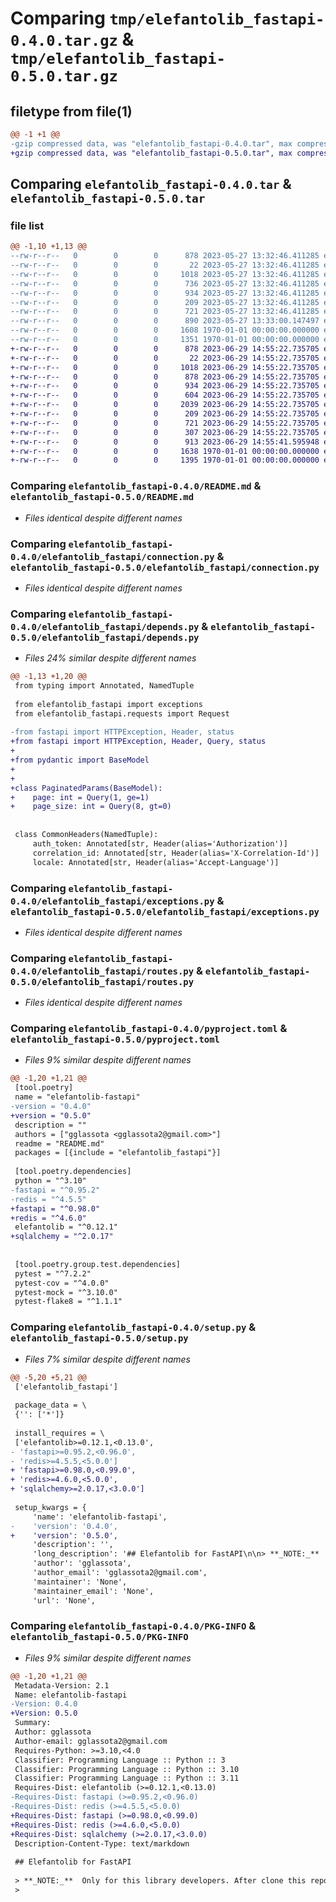 # Comparing `tmp/elefantolib_fastapi-0.4.0.tar.gz` & `tmp/elefantolib_fastapi-0.5.0.tar.gz`

## filetype from file(1)

```diff
@@ -1 +1 @@
-gzip compressed data, was "elefantolib_fastapi-0.4.0.tar", max compression
+gzip compressed data, was "elefantolib_fastapi-0.5.0.tar", max compression
```

## Comparing `elefantolib_fastapi-0.4.0.tar` & `elefantolib_fastapi-0.5.0.tar`

### file list

```diff
@@ -1,10 +1,13 @@
--rw-r--r--   0        0        0      878 2023-05-27 13:32:46.411285 elefantolib_fastapi-0.4.0/README.md
--rw-r--r--   0        0        0       22 2023-05-27 13:32:46.411285 elefantolib_fastapi-0.4.0/elefantolib_fastapi/__init__.py
--rw-r--r--   0        0        0     1018 2023-05-27 13:32:46.411285 elefantolib_fastapi-0.4.0/elefantolib_fastapi/connection.py
--rw-r--r--   0        0        0      736 2023-05-27 13:32:46.411285 elefantolib_fastapi-0.4.0/elefantolib_fastapi/depends.py
--rw-r--r--   0        0        0      934 2023-05-27 13:32:46.411285 elefantolib_fastapi-0.4.0/elefantolib_fastapi/exceptions.py
--rw-r--r--   0        0        0      209 2023-05-27 13:32:46.411285 elefantolib_fastapi-0.4.0/elefantolib_fastapi/requests.py
--rw-r--r--   0        0        0      721 2023-05-27 13:32:46.411285 elefantolib_fastapi-0.4.0/elefantolib_fastapi/routes.py
--rw-r--r--   0        0        0      890 2023-05-27 13:33:00.147497 elefantolib_fastapi-0.4.0/pyproject.toml
--rw-r--r--   0        0        0     1608 1970-01-01 00:00:00.000000 elefantolib_fastapi-0.4.0/setup.py
--rw-r--r--   0        0        0     1351 1970-01-01 00:00:00.000000 elefantolib_fastapi-0.4.0/PKG-INFO
+-rw-r--r--   0        0        0      878 2023-06-29 14:55:22.735705 elefantolib_fastapi-0.5.0/README.md
+-rw-r--r--   0        0        0       22 2023-06-29 14:55:22.735705 elefantolib_fastapi-0.5.0/elefantolib_fastapi/__init__.py
+-rw-r--r--   0        0        0     1018 2023-06-29 14:55:22.735705 elefantolib_fastapi-0.5.0/elefantolib_fastapi/connection.py
+-rw-r--r--   0        0        0      878 2023-06-29 14:55:22.735705 elefantolib_fastapi-0.5.0/elefantolib_fastapi/depends.py
+-rw-r--r--   0        0        0      934 2023-06-29 14:55:22.735705 elefantolib_fastapi-0.5.0/elefantolib_fastapi/exceptions.py
+-rw-r--r--   0        0        0      604 2023-06-29 14:55:22.735705 elefantolib_fastapi-0.5.0/elefantolib_fastapi/middleware.py
+-rw-r--r--   0        0        0     2039 2023-06-29 14:55:22.735705 elefantolib_fastapi-0.5.0/elefantolib_fastapi/pagination.py
+-rw-r--r--   0        0        0      209 2023-06-29 14:55:22.735705 elefantolib_fastapi-0.5.0/elefantolib_fastapi/requests.py
+-rw-r--r--   0        0        0      721 2023-06-29 14:55:22.735705 elefantolib_fastapi-0.5.0/elefantolib_fastapi/routes.py
+-rw-r--r--   0        0        0      307 2023-06-29 14:55:22.735705 elefantolib_fastapi-0.5.0/elefantolib_fastapi/schemas.py
+-rw-r--r--   0        0        0      913 2023-06-29 14:55:41.595948 elefantolib_fastapi-0.5.0/pyproject.toml
+-rw-r--r--   0        0        0     1638 1970-01-01 00:00:00.000000 elefantolib_fastapi-0.5.0/setup.py
+-rw-r--r--   0        0        0     1395 1970-01-01 00:00:00.000000 elefantolib_fastapi-0.5.0/PKG-INFO
```

### Comparing `elefantolib_fastapi-0.4.0/README.md` & `elefantolib_fastapi-0.5.0/README.md`

 * *Files identical despite different names*

### Comparing `elefantolib_fastapi-0.4.0/elefantolib_fastapi/connection.py` & `elefantolib_fastapi-0.5.0/elefantolib_fastapi/connection.py`

 * *Files identical despite different names*

### Comparing `elefantolib_fastapi-0.4.0/elefantolib_fastapi/depends.py` & `elefantolib_fastapi-0.5.0/elefantolib_fastapi/depends.py`

 * *Files 24% similar despite different names*

```diff
@@ -1,13 +1,20 @@
 from typing import Annotated, NamedTuple
 
 from elefantolib_fastapi import exceptions
 from elefantolib_fastapi.requests import Request
 
-from fastapi import HTTPException, Header, status
+from fastapi import HTTPException, Header, Query, status
+
+from pydantic import BaseModel
+
+
+class PaginatedParams(BaseModel):
+    page: int = Query(1, ge=1)
+    page_size: int = Query(8, gt=0)
 
 
 class CommonHeaders(NamedTuple):
     auth_token: Annotated[str, Header(alias='Authorization')]
     correlation_id: Annotated[str, Header(alias='X-Correlation-Id')]
     locale: Annotated[str, Header(alias='Accept-Language')]
```

### Comparing `elefantolib_fastapi-0.4.0/elefantolib_fastapi/exceptions.py` & `elefantolib_fastapi-0.5.0/elefantolib_fastapi/exceptions.py`

 * *Files identical despite different names*

### Comparing `elefantolib_fastapi-0.4.0/elefantolib_fastapi/routes.py` & `elefantolib_fastapi-0.5.0/elefantolib_fastapi/routes.py`

 * *Files identical despite different names*

### Comparing `elefantolib_fastapi-0.4.0/pyproject.toml` & `elefantolib_fastapi-0.5.0/pyproject.toml`

 * *Files 9% similar despite different names*

```diff
@@ -1,20 +1,21 @@
 [tool.poetry]
 name = "elefantolib-fastapi"
-version = "0.4.0"
+version = "0.5.0"
 description = ""
 authors = ["gglassota <gglassota2@gmail.com>"]
 readme = "README.md"
 packages = [{include = "elefantolib_fastapi"}]
 
 [tool.poetry.dependencies]
 python = "^3.10"
-fastapi = "^0.95.2"
-redis = "^4.5.5"
+fastapi = "^0.98.0"
+redis = "^4.6.0"
 elefantolib = "^0.12.1"
+sqlalchemy = "^2.0.17"
 
 
 [tool.poetry.group.test.dependencies]
 pytest = "^7.2.2"
 pytest-cov = "^4.0.0"
 pytest-mock = "^3.10.0"
 pytest-flake8 = "^1.1.1"
```

### Comparing `elefantolib_fastapi-0.4.0/setup.py` & `elefantolib_fastapi-0.5.0/setup.py`

 * *Files 7% similar despite different names*

```diff
@@ -5,20 +5,21 @@
 ['elefantolib_fastapi']
 
 package_data = \
 {'': ['*']}
 
 install_requires = \
 ['elefantolib>=0.12.1,<0.13.0',
- 'fastapi>=0.95.2,<0.96.0',
- 'redis>=4.5.5,<5.0.0']
+ 'fastapi>=0.98.0,<0.99.0',
+ 'redis>=4.6.0,<5.0.0',
+ 'sqlalchemy>=2.0.17,<3.0.0']
 
 setup_kwargs = {
     'name': 'elefantolib-fastapi',
-    'version': '0.4.0',
+    'version': '0.5.0',
     'description': '',
     'long_description': '## Elefantolib for FastAPI\n\n> **_NOTE:_**  Only for this library developers. After clone this repository you should run command:\n> \n\n ```console \ngit config core.hooksPath .githooks\n```\n\n\n## Installation\n\n<div class="termy">\n\n```console\npoetry add elefantolib-fastapi\n```\n</div>\n\n## Example\n\n### Prepare\n\n* Add environmental variables\n\n```\nSECRET=\nALGORITHM=\nISSUER=\n```\n* Defaults:\n    \n    - SECRET - not set, this is required\n    - ALGORITHM=HS256\n    - ISSUER=Consumer\n\n### Create it\n\n* Create a file `main.py` with:\n\n```Python\nfrom elefantolib_fastapi.requests import Request\nfrom elefantolib_fastapi.routes import APIRoute\n\nfrom fastapi import FastAPI\n\napp = FastAPI()\n\napp.router.route_class = APIRoute\n\n\n@app.get(\'/\')\ndef index(request: Request):\n    # TODO something\n    response = request.pfm.services.some_service_name.get(\'path-to-endpoint\')\n    return response\n\n```',
     'author': 'gglassota',
     'author_email': 'gglassota2@gmail.com',
     'maintainer': 'None',
     'maintainer_email': 'None',
     'url': 'None',
```

### Comparing `elefantolib_fastapi-0.4.0/PKG-INFO` & `elefantolib_fastapi-0.5.0/PKG-INFO`

 * *Files 9% similar despite different names*

```diff
@@ -1,20 +1,21 @@
 Metadata-Version: 2.1
 Name: elefantolib-fastapi
-Version: 0.4.0
+Version: 0.5.0
 Summary: 
 Author: gglassota
 Author-email: gglassota2@gmail.com
 Requires-Python: >=3.10,<4.0
 Classifier: Programming Language :: Python :: 3
 Classifier: Programming Language :: Python :: 3.10
 Classifier: Programming Language :: Python :: 3.11
 Requires-Dist: elefantolib (>=0.12.1,<0.13.0)
-Requires-Dist: fastapi (>=0.95.2,<0.96.0)
-Requires-Dist: redis (>=4.5.5,<5.0.0)
+Requires-Dist: fastapi (>=0.98.0,<0.99.0)
+Requires-Dist: redis (>=4.6.0,<5.0.0)
+Requires-Dist: sqlalchemy (>=2.0.17,<3.0.0)
 Description-Content-Type: text/markdown
 
 ## Elefantolib for FastAPI
 
 > **_NOTE:_**  Only for this library developers. After clone this repository you should run command:
 >
```

